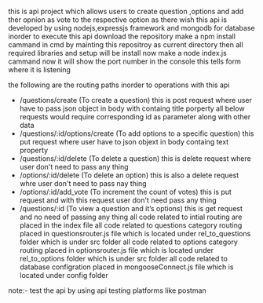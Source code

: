 this is api project which allows users to create question ,options and add ther opnion as vote to the respective option as there wish 
this api is developed by using nodejs,expressjs framework and mongodb for database
inorder to execute this api 
download the repository 
make a npm install cammand in cmd by mainting this repositroy as current directory then all required libraries and setup will be install 
now make a node index.js cammand 
now it will show the port number in the console this tells form where it is listening

the following are the routing paths inorder to operations with this api
  - /questions/create (To create a question) this is post request where user have to pass json object in body with containg title porperty
    all below requests would require corresponding id as parameter along with other data
  - /questions/:id/options/create (To add options to a specific question) this put request where user have to json objext in body containg text property
  - /questions/:id/delete (To delete a question) this is delete request where user don't need to pass any thing
  - /options/:id/delete (To delete an option) this is also a delete request whre user don't need to pass nay thing
  - /options/:id/add_vote (To increment the count of votes) this is put request and with this request user don't need pass any thing 
  - /questions/:id (To view a question and it’s options) this is get request and no need of passing any thing
all code related to  intial routing are placed in the index file
all code related to questions category routing placed in questionsrouter.js file which is located under rel_to_questions folder which is under src folder
all code related to options category routing placed in optionsrouter.js file which is located under rel_to_options folder which is under src folder
all code related to database configration placed in mongooseConnect.js file which is located under config folder

note:- test the api by using api testing platforms like postman

